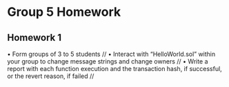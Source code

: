 # Group 5 Homework
## Homework 1
• Form groups of 3 to 5 students // 
• Interact with “HelloWorld.sol” within your group to change message strings and change owners // 
• Write a report with each function execution and the transaction hash, if successful, or the revert reason, if failed //
